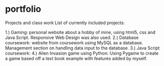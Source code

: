 # portfolio
Projects and class work 
List of currently included projects:

1.) Gaming: personal website about a hobby of mine, using html5, css and Java Script. Responsive Web Design was also used.
2.) Database coursework: website from coursework using MySQL as a database. Management section on handling data input to the database.
3.) Java Script coursework: 
4.) Alien Invasion game using Python: Using Pygame to create a game based off a text book example with features added by myself.


